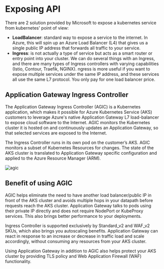 # Exposing API

There are 2 solution provided by Microsoft to expose a kubernetes service from kubernetes' point of view:
- **LoadBalancer**: standard way to expose a service to the internet. In Azure, this will spin up an Azure Load Balancer (L4) that gives us a single public IP address that forwards all traffic to your service.
- **Ingress**: is not actually a type of service but acts as a smart router or entry point into your cluster. We can do several things with an Ingress, and there are many types of Ingress controllers with varying capabilities (Istio, Contour, Traefik, NGINX). ngress is more useful if you want to expose multiple services under the same IP address, and these services all use the same L7 protocol. You only pay for one load balancer price.

## Application Gateway Ingress Controller

The Application Gateway Ingress Controller (AGIC) is a Kubernetes application, which makes it possible for Azure Kubernetes Service (AKS) customers to leverage Azure's native Application Gateway L7 load-balancer to expose cloud software to the Internet. AGIC monitors the Kubernetes cluster it is hosted on and continuously updates an Application Gateway, so that selected services are exposed to the Internet.

The Ingress Controller runs in its own pod on the customer’s AKS. AGIC monitors a subset of Kubernetes Resources for changes. The state of the AKS cluster is translated to Application Gateway specific configuration and applied to the Azure Resource Manager (ARM).

![agic](/aks/docs/images/expose_api/agic.png)

## Benefit of using AGIC

AGIC helps eliminate the need to have another load balancer/public IP in front of the AKS cluster and avoids multiple hops in your datapath before requests reach the AKS cluster. Application Gateway talks to pods using their private IP directly and does not require NodePort or KubeProxy services. This also brings better performance to your deployments.

Ingress Controller is supported exclusively by Standard_v2 and WAF_v2 SKUs, which also brings you autoscaling benefits. Application Gateway can react in response to an increase or decrease in traffic load and scale accordingly, without consuming any resources from your AKS cluster.

Using Application Gateway in addition to AGIC also helps protect your AKS cluster by providing TLS policy and Web Application Firewall (WAF) functionality.